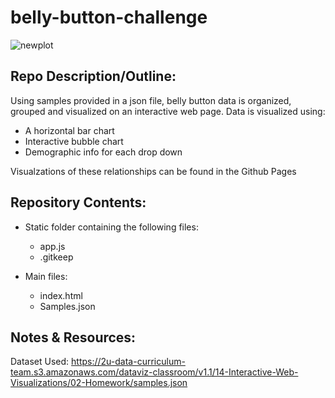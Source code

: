 # belly-button-challenge

![newplot](https://github.com/anthonybpino/belly-button-challenge/assets/112681621/a572f464-6460-4e51-84f3-59af252cdea4)

## Repo Description/Outline:

Using samples provided in a json file, belly button data is organized, grouped and visualized on an interactive web page. Data is visualized using:

- A horizontal bar chart
- Interactive bubble chart
- Demographic info for each drop down

Visualzations of these relationships can be found in the Github Pages 

## Repository Contents:

- Static folder containing the following files: 
  - app.js
  - .gitkeep

- Main files:
  - index.html
  - Samples.json


## Notes & Resources:

Dataset Used: https://2u-data-curriculum-team.s3.amazonaws.com/dataviz-classroom/v1.1/14-Interactive-Web-Visualizations/02-Homework/samples.json
